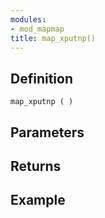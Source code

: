 ```yaml
---
modules:
- mod_mapmap
title: map_xputnp()
---
```


## Definition

    map_xputnp ( )

## Parameters

## Returns

## Example

```
```
